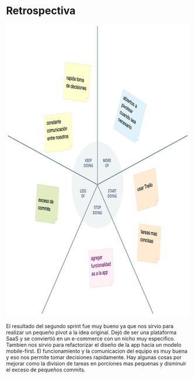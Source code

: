 # Retrospectiva
<div align="center">
  <img width="850" height="800" src="design/images/retro_starfish.png">
</div>


  
  
  
El resultado del segundo sprint fue muy bueno ya que nos sirvio para realizar un pequeño pivot a la idea original. Dejó de ser una plataforma SaaS y se conviertió en un e-commerce con un nicho muy especifico. Tambien nos sirvio para refactorizar el diseño de la app hacia un modelo mobile-first. El funcionamiento y la comunicacion del equipo es muy buena y eso nos permite tomar decisiones rapidamente. Hay algunas cosas por mejorar como la division de tareas en porciones mas pequenas y disminuir el exceso de pequeños commits. 
